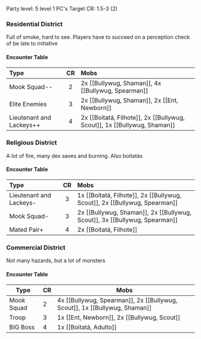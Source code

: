 Party level: 5 level 1 PC's
Target CR: 1.5-3 (2)

### Residential District
Full of smoke, hard to see. Players have to succeed on a perception check of be late to initiative

#### Encounter Table
| Type                     | CR  | Mobs                                                                     |
|:------------------------ |:---:|:------------------------------------------------------------------------ |
| Mook Squad--             |  2  | 2x [[Bullywug, Shaman]], 4x [[Bullywug, Spearman]]                       | 
| Elite Enemies            |  3  | 2x [[Bullywug, Shaman]], 2x [[Ent, Newborn]]                             |
| Lieutenant and Lackeys++ |  4  | 2x [[Boitatá, Filhote]], 2x [[Bullywug, Scout]], 1x [[Bullywug, Shaman]] |

### Religious District
A lot of fire, many dex saves and burning. Also boitatás

#### Encounter Table
| Type                    | CR  | Mobs                                                                       |
|:----------------------- |:---:|:-------------------------------------------------------------------------- |
| Lieutenant and Lackeys- |  3  | 1x [[Boitatá, Filhote]], 2x [[Bullywug, Scout]], 2x [[Bullywug, Spearman]] |
| Mook Squad-             |  3  | 2x [[Bullywug, Shaman]], 2x [[Bullywug, Scout]], 3x [[Bullywug, Spearman]] |
| Mated Pair+             |  4  | 2x [[Boitatá, Filhote]]                                                    |

### Commercial District
Not many hazards, but a lot of monsters

#### Encounter Table
| Type       | CR  | Mobs                                                                       |
| ---------- | --- | -------------------------------------------------------------------------- |
| Mook Squad | 2   | 4x [[Bullywug, Spearman]], 2x [[Bullywug, Scout]], 1x [[Bullywug, Shaman]] |
| Troop      | 3   | 1x [[Ent, Newborn]], 2x [[Bullywug, Scout]]                                |
| BIG Boss   | 4   | 1x [[Boitatá, Adulto]]                                                     |
